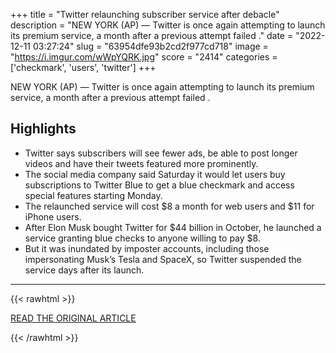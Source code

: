 +++
title = "Twitter relaunching subscriber service after debacle"
description = "NEW YORK (AP) — Twitter is once again attempting to launch its premium service, a month after a previous attempt failed ."
date = "2022-12-11 03:27:24"
slug = "63954dfe93b2cd2f977cd718"
image = "https://i.imgur.com/wWpYQRK.jpg"
score = "2414"
categories = ['checkmark', 'users', 'twitter']
+++

NEW YORK (AP) — Twitter is once again attempting to launch its premium service, a month after a previous attempt failed .

## Highlights

- Twitter says subscribers will see fewer ads, be able to post longer videos and have their tweets featured more prominently.
- The social media company said Saturday it would let users buy subscriptions to Twitter Blue to get a blue checkmark and access special features starting Monday.
- The relaunched service will cost $8 a month for web users and $11 for iPhone users.
- After Elon Musk bought Twitter for $44 billion in October, he launched a service granting blue checks to anyone willing to pay $8.
- But it was inundated by imposter accounts, including those impersonating Musk’s Tesla and SpaceX, so Twitter suspended the service days after its launch.

---

{{< rawhtml >}}
  <p class="article-category">
    <a target="_blank" href="https://apnews.com/article/elon-musk-twitter-inc-technology-business-social-media-3be51d105d0e8af0e18d801c640a3c4c?utm_source=Connatix&amp;utm_medium=HomePage">READ THE ORIGINAL ARTICLE</a>
  </p>
{{< /rawhtml >}}
